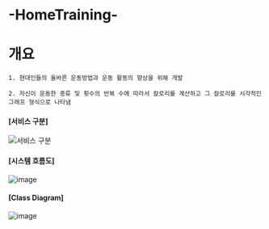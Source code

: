 # -HomeTraining-

# 개요
```
1. 현대인들의 올바른 운동방법과 운동 활동의 향상을 위해 개발

2. 자신이 운동한 종류 및 횟수의 반복 수에 따라서 칼로리를 계산하고 그 칼로리를 시각적인 그래프 형식으로 나타냄
```

#### [서비스 구분]

![서비스 구분](https://user-images.githubusercontent.com/71122744/117385208-972ba900-af1f-11eb-8d51-fa4927c909dd.JPG)

#### [시스템 흐름도]

![image](https://user-images.githubusercontent.com/71122744/117385233-a3176b00-af1f-11eb-9b64-adeff0a2bc08.png)

#### [Class Diagram]

![image](https://user-images.githubusercontent.com/71122744/117385255-af032d00-af1f-11eb-94fc-88ca0abae55d.png)
